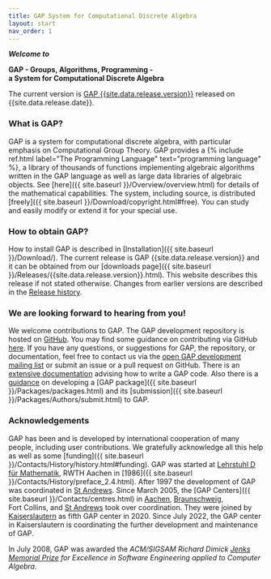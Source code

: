 ```yaml
---
title: GAP System for Computational Discrete Algebra
layout: start
nav_order: 1
---
```


<p class="big">
  <strong><em>Welcome to</em></strong>
</p>
<p class="bigcenter">
  <strong>GAP - Groups, Algorithms, Programming -<br />
  a System for Computational Discrete Algebra</strong>
</p>

<p class="center">
The current version is 
<a href="Releases/{{site.data.release.version}}.html">GAP&nbsp;{{site.data.release.version}}</a> 
released on {{site.data.release.date}}.
</p>


### What is GAP?

GAP is a system for computational discrete algebra, with particular
emphasis on Computational Group Theory.
GAP provides a {% include ref.html label="The Programming Language"
text="programming language" %}, a library of thousands of functions
implementing algebraic algorithms written in the GAP language as well as
large data libraries of
algebraic objects. See
[here]({{ site.baseurl }}/Overview/overview.html) for details of the mathematical capabilities.
The system, including source, is distributed
[freely]({{ site.baseurl }}/Download/copyright.html#free).
You can study and easily modify or extend it for your special use.


### How to obtain GAP?

How to install GAP is described in [Installation]({{ site.baseurl }}/Download/).
The current release is GAP {{site.data.release.version}} and it can be
obtained from our [downloads
page]({{ site.baseurl }}/Releases/{{site.data.release.version}}.html).
This website describes this release if not stated otherwise. 
Changes from earlier versions are described in the
[Release history](https://github.com/gap-system/gap/blob/master/CHANGES.md).


### We are looking forward to hearing from you!

We welcome contributions to GAP. The GAP development repository is
hosted on [GitHub](https://github.com/gap-system/gap). You may find some
guidance on contributing via GitHub
[here](https://github.com/gap-system/gap/blob/master/CONTRIBUTING.md).
If you have any questions, or suggestions for GAP, the repository, or
documentation, feel free to contact us via the [open GAP development
mailing list](https://mail.gap-system.org/mailman/listinfo/gap) or
submit an issue or a pull request on GitHub.
There is an [extensive documentation](Doc/doc.html) advising how to
write a GAP code. Also there is a
[guidance](https://gap-packages.github.io/example/) on
developing a [GAP
package]({{ site.baseurl }}/Packages/packages.html) and its
[submission]({{ site.baseurl }}/Packages/Authors/submit.html) to
GAP.

<!---
The
[GAP Group]({{ site.baseurl }}/Contacts/People/people.html)
welcomes
[contacts]({{ site.baseurl }}/Contacts/contacts.html) with
the GAP users and offers support for them. To keep up to date on GAP
news (discussion of problems, release announcements, bug fixes), we
suggest you to
[subscribe](https://mail.gap-system.org/mailman/listinfo/forum) to the
email-based
[GAP Forum]({{ site.baseurl }}/Contacts/Forum/forum.html).

Please
[tell us]({{ site.baseurl }}/Contacts/publicationfeedback.html)
about your use of GAP in research or teaching. We may well want to
provide a link to your work. If your work is published then we ask you
to [cite]({{ site.baseurl }}/Contacts/cite.html) GAP like a
journal article or book. We maintain a
[Bibliography]({{ site.baseurl }}/Doc/Bib/bib.html) of
publications citing GAP. Please
[help us]({{ site.baseurl }}/Contacts/publicationfeedback.html)
keeping it up to date. --->


### Acknowledgements

GAP has been and is developed by international cooperation of many people,
including user contributions. We gratefully acknowledge all this help as
well as some
[funding]({{ site.baseurl }}/Contacts/History/history.html#funding). GAP was
started at [Lehrstuhl D für
Mathematik](https://www.math.rwth-aachen.de/LDFM/), RWTH Aachen in
[1986]({{ site.baseurl }}/Contacts/History/preface_2.4.html).
After 1997
the development of GAP was coordinated in [St
Andrews](https://www-circa.mcs.st-and.ac.uk/). Since March 2005, the
[GAP Centers]({{ site.baseurl }}/Contacts/centres.html) in
[Aachen](https://www.math.rwth-aachen.de/LDFM/),
[Braunschweig](https://www.tu-braunschweig.de/iaa/),
Fort Collins,
and [St Andrews](https://www-circa.mcs.st-and.ac.uk/) took over coordination.
They were joined by [Kaiserslautern](https://math.rptu.de/ags/agag/)
as fifth GAP center in 2020.
Since July 2022, the GAP center in Kaiserslautern is coordinating the
further development and maintenance of GAP.

In July 2008, GAP was awarded the *ACM/SIGSAM Richard Dimick [Jenks
Memorial Prize](https://www.sigsam.org/awards/jenks/index.html) for
Excellence in Software Engineering applied to Computer Algebra*.